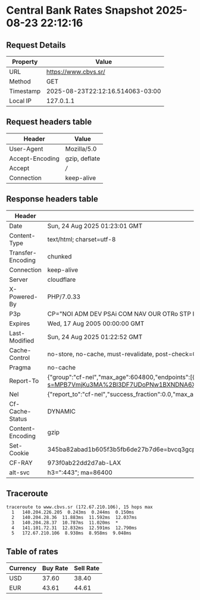 # Central Bank Rates Snapshot 2025-08-23 22:12:16
## Request Details

| Property | Value |
|----------|-------|
| URL | https://www.cbvs.sr/ |
| Method | GET |
| Timestamp | 2025-08-23T22:12:16.514063-03:00 |
| Local IP | 127.0.1.1 |
    
## Request headers table

| Header | Value |
|--------|-------|
| User-Agent | Mozilla/5.0 |
| Accept-Encoding | gzip, deflate |
| Accept | */* |
| Connection | keep-alive |

    
## Response headers table
| Header | Value |
|--------|-------|
| Date | Sun, 24 Aug 2025 01:23:01 GMT |
| Content-Type | text/html; charset=utf-8 |
| Transfer-Encoding | chunked |
| Connection | keep-alive |
| Server | cloudflare |
| X-Powered-By | PHP/7.0.33 |
| P3p | CP="NOI ADM DEV PSAi COM NAV OUR OTRo STP IND DEM" |
| Expires | Wed, 17 Aug 2005 00:00:00 GMT |
| Last-Modified | Sun, 24 Aug 2025 01:22:52 GMT |
| Cache-Control | no-store, no-cache, must-revalidate, post-check=0, pre-check=0 |
| Pragma | no-cache |
| Report-To | {"group":"cf-nel","max_age":604800,"endpoints":[{"url":"https://a.nel.cloudflare.com/report/v4?s=MPB7VmjKu3MA%2Bl3DF7UDoPNw1BXNDNA6XmUYDLRapAzdE5koy7izQb39ymziKzxjqBPlUa%2FIqk6gPeUESEXT%2BGCGC0FwxJwL6XdC"}]} |
| Nel | {"report_to":"cf-nel","success_fraction":0.0,"max_age":604800} |
| Cf-Cache-Status | DYNAMIC |
| Content-Encoding | gzip |
| Set-Cookie | 345ba82abad1b605f3b5fb6de27b7d6e=bvcq3gcpvkjbp741a60l3qj2a3; HttpOnly; Path=/ |
| CF-RAY | 973f0ab22dd2d7ab-LAX |
| alt-svc | h3=":443"; ma=86400 |

## Traceroute 

```
traceroute to www.cbvs.sr (172.67.210.106), 15 hops max
  1   140.204.226.205  0.243ms  0.244ms  0.150ms 
  2   140.204.28.36  11.883ms  11.592ms  12.037ms 
  3   140.204.28.37  10.787ms  11.020ms  * 
  4   141.101.72.31  12.832ms  12.591ms  12.790ms 
  5   172.67.210.106  8.938ms  8.958ms  9.048ms 

```

## Table of rates

| Currency | Buy Rate | Sell Rate |
|----------|----------|-----------|
| USD | 37.60 | 38.40 |
| EUR | 43.61 | 44.61 |
